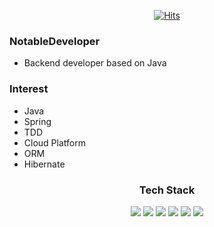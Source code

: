 <div align=center>
  
[![Hits](https://hits.seeyoufarm.com/api/count/incr/badge.svg?url=https%3A%2F%2Fgithub.com%2FNotableDeveloper&count_bg=%23643DC8&title_bg=%23555555&icon=nintendogamecube.svg&icon_color=%23E7E7E7&title=hits&edge_flat=false)](https://hits.seeyoufarm.com)
  
</div>

### NotableDeveloper
- Backend developer based on Java
  
### Interest
- Java
- Spring
- TDD
- Cloud Platform
- ORM
- Hibernate

<div align=center>
  
### Tech Stack
<img src="https://img.shields.io/badge/Spring-3766AB?style=flat-square&logo=Python&logoColor=white"/></a>
<img src="https://img.shields.io/badge/Java-3766AB?style=flat-square&logo=Python&logoColor=black"/></a>
<img src="https://img.shields.io/badge/Mysql-3766AB?style=flat-square&logo=Python&logoColor=green"/></a>
<img src="https://img.shields.io/badge/C-3766AB?style=flat-square&logo=Python&logoColor=gray"/></a>
<img src="https://img.shields.io/badge/Python-3766AB?style=flat-square&logo=Python&logoColor=yellow"/></a>
<img src="https://img.shields.io/badge/C++-3766AB?style=flat-square&logo=C%2B%2B&logoColor=purple"/></a>
</div>
